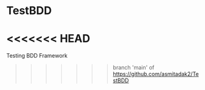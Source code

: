 # TestBDD
<<<<<<< HEAD
=======
Testing BDD Framework
>>>>>>> branch 'main' of https://github.com/asmitadak2/TestBDD
